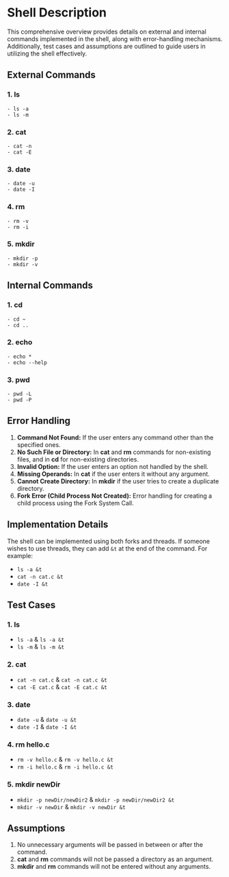# Shell Description
This comprehensive overview provides details on external and internal commands implemented in the shell, along with error-handling mechanisms. Additionally, test cases and assumptions are outlined to guide users in utilizing the shell effectively.

## External Commands

### 1. ls
    - ls -a
    - ls -m

### 2. cat
    - cat -n
    - cat -E

### 3. date
    - date -u
    - date -I

### 4. rm
    - rm -v
    - rm -i

### 5. mkdir
    - mkdir -p
    - mkdir -v

## Internal Commands

### 1. cd
    - cd ~
    - cd ..

### 2. echo
    - echo *
    - echo --help

### 3. pwd
    - pwd -L
    - pwd -P

## Error Handling

1. **Command Not Found:** If the user enters any command other than the specified ones.
2. **No Such File or Directory:** In **cat** and **rm** commands for non-existing files, and in **cd** for non-existing directories.
3. **Invalid Option:** If the user enters an option not handled by the shell.
4. **Missing Operands:** In **cat** if the user enters it without any argument.
5. **Cannot Create Directory:** In **mkdir** if the user tries to create a duplicate directory.
6. **Fork Error (Child Process Not Created):** Error handling for creating a child process using the Fork System Call.


## Implementation Details

The shell can be implemented using both forks and threads. If someone wishes to use threads, they can add `&t` at the end of the command. For example:
- `ls -a &t`
- `cat -n cat.c &t`
- `date -I &t`

  
## Test Cases

### 1. ls
   - `ls -a` & `ls -a &t`
   - `ls -m` & `ls -m &t`

### 2. cat
   - `cat -n cat.c` & `cat -n cat.c &t`
   - `cat -E cat.c` & `cat -E cat.c &t`

### 3. date
   - `date -u` & `date -u &t`
   - `date -I` & `date -I &t`

### 4. rm hello.c
   - `rm -v hello.c` & `rm -v hello.c &t`
   - `rm -i hello.c` & `rm -i hello.c &t`

### 5. mkdir newDir
   - `mkdir -p newDir/newDir2` & `mkdir -p newDir/newDir2 &t`
   - `mkdir -v newDir` & `mkdir -v newDir &t`

## Assumptions

1. No unnecessary arguments will be passed in between or after the command.
2. **cat** and **rm** commands will not be passed a directory as an argument.
3. **mkdir** and **rm** commands will not be entered without any arguments.
